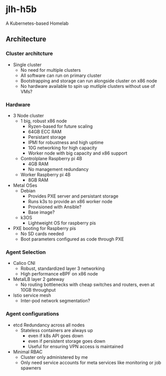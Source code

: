 # jlh-h5b
A Kubernetes-based Homelab


## Architecture

### Cluster architcture
* Single cluster
  * No need for multiple clusters
  * All software can run on primary cluster
  * Bootstrapping and storage can run alongside cluster on x86 node
  * No hardware available to spin up mutliple clusters without use of VMs?

### Hardware
* 3 Node cluster
  * 1 big, robust x86 node
    * Ryzen-based for future scaling
    * 64GB ECC RAM
    * Persistant storage
    * IPMI for robustness and high uptime
    * 10G networking for high capacity
    * Worker node with big capacity and x86 support
  * Controlplane Raspberry pi 4B
    * 4GB RAM
    * No management redundancy
  * Worker Raspberry pi 4B
    * 8GB RAM
* Metal OSes
  * Debian
    * Provides PXE server and persistant storage
    * Runs k3s to provide an x86 worker node
    * Provisioned with Ansible?
    * Base image?
  * k3OS 
    * Lightweight OS for raspberry pis
* PXE booting for Raspberry pis
  * No SD cards needed
  * Boot parameters configured as code through PXE

### Agent Selection
* Calico CNI
  * Robust, standardized layer 3 networking
  * High performance eBPF on x86 node
* MetalLB layer 2 gateway
  * No routing bottlenecks with cheap switches and routers, even at 10GB throughput
* Istio service mesh
  * Inter-pod network segmentation?

### Agent configurations
* etcd Redundancy across all nodes
  * Stateless containers are always up
    * even if k8s API goes down
    * even if persistent storage goes down
    * Useful for ensuring VPN access is maintained
* Minimal RBAC
  * Cluster only administered by me
  * Only need service accounts for meta services like monitoring or job spawners
